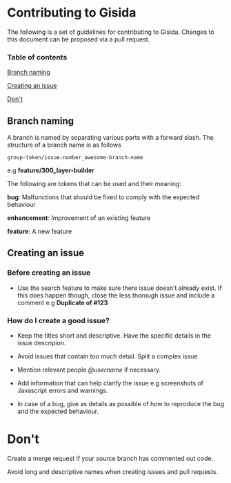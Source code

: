 # Contributing to Gisida

The following is a set of guidelines for contributing to Gisida. Changes to this document can be proposed via a pull request.

### Table of contents

[Branch naming](#branch-naming)

[Creating an issue](#creating-an-issue)

[Don't](#dont)

## Branch naming

A branch is named by separating various parts with a forward slash. The structure of a branch name is as follows

`group-token/issue-number_awesome-branch-name`

e.g **feature/300_layer-builder**

The following are tokens that can be used and their meaning:

**bug**: Malfunctions that should be fixed to comply with the expected behaviour

**enhancement**: Improvement of an existing feature

**feature**: A new feature

## Creating an issue

### Before creating an issue

- Use the search feature to make sure there issue doesn’t already exist. If this does happen though, close the less thorough issue and include a comment e.g **Duplicate of #123**

### How do I create a good issue?

- Keep the titles short and descriptive. Have the specific details in the issue descripion.

- Avoid issues that contain too much detail. Split a complex issue.

- Mention relevant people _@username_ if necessary.

- Add information that can help clarify the issue e.g screenshots of Javascript errors and warnings.

- In case of a bug, give as details as possible of how to reproduce the bug and the expected behaviour.

# Don't

Create a merge request if your source branch has commented out code.

Avoid long and descriptive names when creating issues and pull requests.
